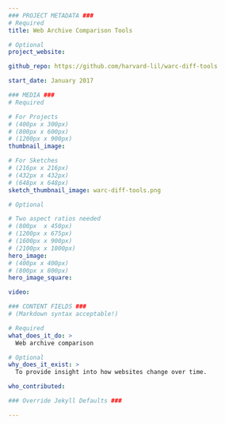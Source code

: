 ```yaml
---
### PROJECT METADATA ###
# Required
title: Web Archive Comparison Tools

# Optional
project_website: 

github_repo: https://github.com/harvard-lil/warc-diff-tools

start_date: January 2017

### MEDIA ###
# Required

# For Projects
# (400px x 300px)
# (800px x 600px)
# (1200px x 900px)
thumbnail_image:

# For Sketches
# (216px x 216px)
# (432px x 432px)
# (648px x 648px)
sketch_thumbnail_image: warc-diff-tools.png

# Optional

# Two aspect ratios needed
# (800px  x 450px)
# (1200px x 675px)
# (1600px x 900px)
# (2100px x 1000px)
hero_image:
# (400px x 400px)
# (800px x 800px)
hero_image_square:

video:

### CONTENT FIELDS ###
# (Markdown syntax acceptable!)

# Required
what_does_it_do: >
  Web archive comparison

# Optional
why_does_it_exist: >
  To provide insight into how websites change over time. 

who_contributed:

### Override Jekyll Defaults ###

---
```

